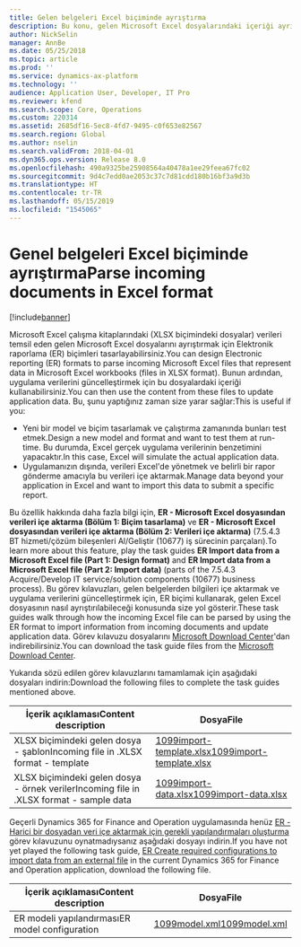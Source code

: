 ```yaml
---
title: Gelen belgeleri Excel biçiminde ayrıştırma
description: Bu konu, gelen Microsoft Excel dosyalarındaki içeriği ayrıştırmak için Elektronik raporlama (ER) biçimleri tasarlama hakkında bilgi vermektedir.
author: NickSelin
manager: AnnBe
ms.date: 05/25/2018
ms.topic: article
ms.prod: ''
ms.service: dynamics-ax-platform
ms.technology: ''
audience: Application User, Developer, IT Pro
ms.reviewer: kfend
ms.search.scope: Core, Operations
ms.custom: 220314
ms.assetid: 2685df16-5ec8-4fd7-9495-c0f653e82567
ms.search.region: Global
ms.author: nselin
ms.search.validFrom: 2018-04-01
ms.dyn365.ops.version: Release 8.0
ms.openlocfilehash: 490a9325be25908564a40478a1ee29feea67fc02
ms.sourcegitcommit: 9d4c7edd0ae2053c37c7d81cdd180b16bf3a9d3b
ms.translationtype: HT
ms.contentlocale: tr-TR
ms.lasthandoff: 05/15/2019
ms.locfileid: "1545065"
---
```

# <a name="parse-incoming-documents-in-excel-format"></a><span data-ttu-id="6c45e-103">Genel belgeleri Excel biçiminde ayrıştırma</span><span class="sxs-lookup"><span data-stu-id="6c45e-103">Parse incoming documents in Excel format</span></span>

[!include[banner](../includes/banner.md)]

<span data-ttu-id="6c45e-104">Microsoft Excel çalışma kitaplarındaki (XLSX biçimindeki dosyalar) verileri temsil eden gelen Microsoft Excel dosyalarını ayrıştırmak için Elektronik raporlama (ER) biçimleri tasarlayabilirsiniz.</span><span class="sxs-lookup"><span data-stu-id="6c45e-104">You can design Electronic reporting (ER) formats to parse incoming Microsoft Excel files that represent data in Microsoft Excel workbooks (files in XLSX format).</span></span> <span data-ttu-id="6c45e-105">Bunun ardından, uygulama verilerini güncelleştirmek için bu dosyalardaki içeriği kullanabilirsiniz.</span><span class="sxs-lookup"><span data-stu-id="6c45e-105">You can then use the content from these files to update application data.</span></span> <span data-ttu-id="6c45e-106">Bu, şunu yaptığınız zaman size yarar sağlar:</span><span class="sxs-lookup"><span data-stu-id="6c45e-106">This is useful if you:</span></span>

- <span data-ttu-id="6c45e-107">Yeni bir model ve biçim tasarlamak ve çalıştırma zamanında bunları test etmek.</span><span class="sxs-lookup"><span data-stu-id="6c45e-107">Design a new model and format and want to test them at run-time.</span></span> <span data-ttu-id="6c45e-108">Bu durumda, Excel gerçek uygulama verilerinin benzetimini yapacaktır.</span><span class="sxs-lookup"><span data-stu-id="6c45e-108">In this case, Excel will simulate the actual application data.</span></span>
- <span data-ttu-id="6c45e-109">Uygulamanızın dışında, verileri Excel'de yönetmek ve belirli bir rapor gönderme amacıyla bu verileri içe aktarmak.</span><span class="sxs-lookup"><span data-stu-id="6c45e-109">Manage data beyond your application in Excel and want to import this data to submit a specific report.</span></span>

<span data-ttu-id="6c45e-110">Bu özellik hakkında daha fazla bilgi için, **ER - Microsoft Excel dosyasından verileri içe aktarma (Bölüm 1: Biçim tasarlama)** ve **ER - Microsoft Excel dosyasından verileri içe aktarma (Bölüm 2: Verileri içe aktarma)** (7.5.4.3 BT hizmeti/çözüm bileşenleri Al/Geliştir (10677) iş sürecinin parçaları).</span><span class="sxs-lookup"><span data-stu-id="6c45e-110">To learn more about this feature, play the task guides **ER Import data from a Microsoft Excel file (Part 1: Design format)** and **ER Import data from a Microsoft Excel file (Part 2: Import data)** (parts of the 7.5.4.3 Acquire/Develop IT service/solution components (10677) business process).</span></span> <span data-ttu-id="6c45e-111">Bu görev kılavuzları, gelen belgelerden bilgileri içe aktarmak ve uygulama verilerini güncelleştirmek için, ER biçimi kullanarak, gelen Excel dosyasının nasıl ayrıştırılabileceği konusunda size yol gösterir.</span><span class="sxs-lookup"><span data-stu-id="6c45e-111">These task guides walk through how the incoming Excel file can be parsed by using the ER format to import information from incoming documents and update application data.</span></span> <span data-ttu-id="6c45e-112">Görev kılavuzu dosyalarını [Microsoft Download Center](https://go.microsoft.com/fwlink/?linkid=874684)'dan indirebilirsiniz.</span><span class="sxs-lookup"><span data-stu-id="6c45e-112">You can download the task guide files from the [Microsoft Download Center](https://go.microsoft.com/fwlink/?linkid=874684).</span></span>

<span data-ttu-id="6c45e-113">Yukarıda sözü edilen görev kılavuzlarını tamamlamak için aşağıdaki dosyaları indirin:</span><span class="sxs-lookup"><span data-stu-id="6c45e-113">Download the following files to complete the task guides mentioned above.</span></span>

| <span data-ttu-id="6c45e-114">İçerik açıklaması</span><span class="sxs-lookup"><span data-stu-id="6c45e-114">Content description</span></span>                         | <span data-ttu-id="6c45e-115">Dosya</span><span class="sxs-lookup"><span data-stu-id="6c45e-115">File</span></span>                                                                       |
|---------------------------------------------|----------------------------------------------------------------------------|
| <span data-ttu-id="6c45e-116">XLSX biçimindeki gelen dosya - şablon</span><span class="sxs-lookup"><span data-stu-id="6c45e-116">Incoming file in .XLSX format - template</span></span>    | [<span data-ttu-id="6c45e-117">1099import-template.xlsx</span><span class="sxs-lookup"><span data-stu-id="6c45e-117">1099import-template.xlsx</span></span>](https://go.microsoft.com/fwlink/?linkid=862266) |
| <span data-ttu-id="6c45e-118">XLSX biçimindeki gelen dosya - örnek veriler</span><span class="sxs-lookup"><span data-stu-id="6c45e-118">Incoming file in .XLSX format - sample data</span></span> | [<span data-ttu-id="6c45e-119">1099import-data.xlsx</span><span class="sxs-lookup"><span data-stu-id="6c45e-119">1099import-data.xlsx</span></span>](https://go.microsoft.com/fwlink/?linkid=862266)     |

<span data-ttu-id="6c45e-120">Geçerli Dynamics 365 for Finance and Operation uygulamasında henüz [ER - Harici bir dosyadan veri içe aktarmak için gerekli yapılandırmaları oluşturma](./tasks/er-required-configurations-import-data.md) görev kılavuzunu oynatmadıysanız aşağıdaki dosyayı indirin.</span><span class="sxs-lookup"><span data-stu-id="6c45e-120">If you have not yet played the following task guide, [ER Create required configurations to import data from an external file](./tasks/er-required-configurations-import-data.md) in the current Dynamics 365 for Finance and Operation application, download the following file.</span></span>

| <span data-ttu-id="6c45e-121">İçerik açıklaması</span><span class="sxs-lookup"><span data-stu-id="6c45e-121">Content description</span></span>    | <span data-ttu-id="6c45e-122">Dosya</span><span class="sxs-lookup"><span data-stu-id="6c45e-122">File</span></span>                                                            |
|------------------------|-----------------------------------------------------------------|
| <span data-ttu-id="6c45e-123">ER modeli yapılandırması</span><span class="sxs-lookup"><span data-stu-id="6c45e-123">ER model configuration</span></span> | [<span data-ttu-id="6c45e-124">1099model.xml</span><span class="sxs-lookup"><span data-stu-id="6c45e-124">1099model.xml</span></span>](https://go.microsoft.com/fwlink/?linkid=862266) |
